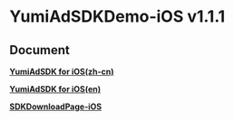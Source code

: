 # YumiAdSDKDemo-iOS v1.1.1
## Document

[**YumiAdSDK for iOS(zh-cn)**](https://github.com/yumimobi/YumiAdSDKDemo-iOS/blob/master/normalDocuments/YumiAdSDK%20for%20iOS(zh-cn).md)

[**YumiAdSDK for iOS(en)**](https://github.com/yumimobi/YumiAdSDKDemo-iOS/blob/master/normalDocuments/YumiAdSDK%20for%20iOS(en).md)

[**SDKDownloadPage-iOS**](https://github.com/yumimobi/YumiAdSDKDemo-iOS/blob/master/normalDocuments/iOSDownloadPage.md)
